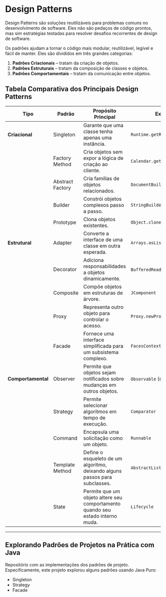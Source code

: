 # Design Patterns
Design Patterns são soluções reutilizáveis para problemas comuns no desenvolvimento de software. Eles não são pedaços de código prontos, mas sim estratégias testadas para resolver desafios recorrentes de design de software.

Os padrões ajudam a tornar o código mais modular, reutilizável, legível e fácil de manter. Eles são divididos em três grandes categorias:

1. **Padrões Criacionais** – tratam da criação de objetos.
2. **Padrões Estruturais** – tratam da composição de classes e objetos.
3. **Padrões Comportamentais** – tratam da comunicação entre objetos.

## Tabela Comparativa dos Principais Design Patterns

| Tipo               | Padrão                  | Propósito Principal                                                                 | Exemplo em Java                                      | Exemplo em Spring Framework                          |
|--------------------|--------------------------|--------------------------------------------------------------------------------------|------------------------------------------------------|------------------------------------------------------|
| **Criacional**     | Singleton                | Garante que uma classe tenha apenas uma instância.                                  | `Runtime.getRuntime()`                               | Beans Spring são Singleton por padrão (`@Component`) |
|                    | Factory Method           | Cria objetos sem expor a lógica de criação ao cliente.                              | `Calendar.getInstance()`                             | `BeanFactory` ou `@Bean` em métodos de configuração  |
|                    | Abstract Factory         | Cria famílias de objetos relacionados.                                              | `DocumentBuilderFactory.newInstance()`               | `ApplicationContext` gerencia múltiplos beans        |
|                    | Builder                  | Constrói objetos complexos passo a passo.                                           | `StringBuilder`                                      | `RestTemplateBuilder`, `WebClient.Builder`           |
|                    | Prototype                | Clona objetos existentes.                                                           | `Object.clone()`                                     | Beans com escopo `@Scope("prototype")`               |
| **Estrutural**     | Adapter                  | Converte a interface de uma classe em outra esperada.                               | `Arrays.asList()`                                    | `AdapterPattern` em `Spring MVC` (ex: `HandlerAdapter`) |
|                    | Decorator                | Adiciona responsabilidades a objetos dinamicamente.                                 | `BufferedReader` envolvendo `FileReader`             | `BeanPostProcessor`, `@Transactional`, `AOP`         |
|                    | Composite                | Compõe objetos em estruturas de árvore.                                             | `JComponent`                                         | `CompositeViewResolver`, `CompositeItemWriter`       |
|                    | Proxy                    | Representa outro objeto para controlar o acesso.                                    | `Proxy.newProxyInstance()`                           | `@Transactional`, `@Async`, `AOP`                    |
|                    | Facade                   | Fornece uma interface simplificada para um subsistema complexo.                     | `FacesContext`                                       | `JdbcTemplate`, `RestTemplate`                       |
| **Comportamental** | Observer                 | Permite que objetos sejam notificados sobre mudanças em outros objetos.             | `Observable` (obsoleto)                              | `ApplicationEventPublisher`, `@EventListener`        |
|                    | Strategy                 | Permite selecionar algoritmos em tempo de execução.                                 | `Comparator`                                         | `Spring Security` com `AuthenticationProvider`       |
|                    | Command                  | Encapsula uma solicitação como um objeto.                                           | `Runnable`                                           | `@Scheduled`, `CommandLineRunner`                    |
|                    | Template Method          | Define o esqueleto de um algoritmo, deixando alguns passos para subclasses.         | `AbstractList`                                       | `JdbcTemplate`, `RestTemplate`                       |
|                    | State                    | Permite que um objeto altere seu comportamento quando seu estado interno muda.      | `Lifecycle`                                          | `StateMachine` do Spring Statemachine                |

---


## Explorando Padrões de Projetos na Prática com Java

Repositório com as implementações dos padrões de projeto.
Especificamente, este projeto explorou alguns padrões usando Java Puro:
- Singleton
- Strategy
- Facade
